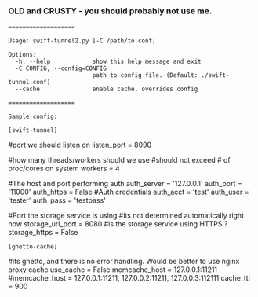 ### OLD and CRUSTY - you should probably not use me.

    ===================

    Usage: swift-tunnel2.py [-C /path/to.conf]

    Options:
      -h, --help            show this help message and exit
      -C CONFIG, --config=CONFIG
                            path to config file. (Default: ./swift-tunnel.conf)
      --cache               enable cache, overrides config

    ===================

    Sample config:

    [swift-tunnel]

#port we should listen on
    listen_port = 8090

#how many threads/workers should we use
#should not exceed # of proc/cores on system
    workers = 4

#The host and port performing auth
    auth_server = '127.0.0.1'
    auth_port = '11000'
    auth_https = False
#Auth credentials
    auth_acct = 'test'
    auth_user = 'tester'
    auth_pass = 'testpass'

#Port the storage service is using
#its not determined automatically right now
    storage_url_port = 8080
#is the storage service using HTTPS ?
    storage_https = False 

    [ghetto-cache]
#its ghetto, and there is no error handling. Would be better to use nginx proxy cache
    use_cache = False
    memcache_host = 127.0.0.1:11211
#memcache_host = 127.0.0.1:11211, 127.0.0.2:11211, 127.0.0.3:112111
    cache_ttl = 900

